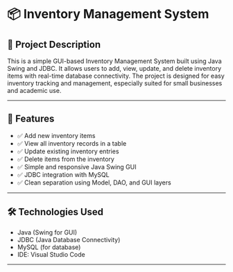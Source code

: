 # 📦 Inventory Management System

## 📝 Project Description
This is a simple GUI-based Inventory Management System built using Java Swing and JDBC. It allows users to add, view, update, and delete inventory items with real-time database connectivity. The project is designed for easy inventory tracking and management, especially suited for small businesses and academic use.

---

## 🚀 Features
- ✅ Add new inventory items  
- ✅ View all inventory records in a table  
- ✅ Update existing inventory entries  
- ✅ Delete items from the inventory  
- ✅ Simple and responsive Java Swing GUI  
- ✅ JDBC integration with MySQL  
- ✅ Clean separation using Model, DAO, and GUI layers  

---

## 🛠️ Technologies Used
- Java (Swing for GUI)
- JDBC (Java Database Connectivity)
- MySQL (for database)
- IDE: Visual Studio Code

---



